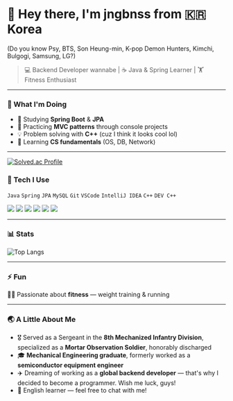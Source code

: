 # 👋 Hey there, I'm jngbnss from 🇰🇷 Korea  
(Do you know Psy, BTS, Son Heung-min, K-pop Demon Hunters, Kimchi, Bulgogi, Samsung, LG?)

> 💻 Backend Developer wannabe | ☕ Java & Spring Learner | 🏋️ Fitness Enthusiast  

---

### 🚀 What I'm Doing
- 🌱 Studying **Spring Boot** & **JPA**
- 🧩 Practicing **MVC patterns** through console projects  
- 💡 Problem solving with **C++** (cuz I think it looks cool lol)
- 🧠 Learning **CS fundamentals** (OS, DB, Network)

---
[![Solved.ac Profile](http://mazassumnida.wtf/api/v2/generate_badge?boj=jngbnmn)](https://solved.ac/jngbnmn/)

### 🧰 Tech I Use
`Java` `Spring` `JPA` `MySQL` `Git` `VSCode` `IntelliJ IDEA` `C++` `DEV C++`

<p align="left">
  <img src="https://img.shields.io/badge/Java-F89820?style=for-the-badge&logo=openjdk&logoColor=white"/>
  <img src="https://img.shields.io/badge/Spring-6DB33F?style=for-the-badge&logo=spring&logoColor=white"/>
  <img src="https://img.shields.io/badge/JPA-59666C?style=for-the-badge&logo=hibernate&logoColor=white"/>
  <img src="https://img.shields.io/badge/MySQL-00648B?style=for-the-badge&logo=mysql&logoColor=white"/>
  <img src="https://img.shields.io/badge/Git-F05033?style=for-the-badge&logo=git&logoColor=white"/>
  <img src="https://img.shields.io/badge/C++-00599C?style=for-the-badge&logo=cplusplus&logoColor=white"/>
</p>

---

### 📊 Stats
![Top Langs](https://github-readme-stats.vercel.app/api/top-langs/?username=jngbnss&layout=compact&theme=github_dark)

<!--
![GitHub stats](https://github-readme-stats.vercel.app/api?username=jngbnss&show_icons=true&theme=github_dark)
-->

---

### ⚡ Fun
🏋️‍♂️ Passionate about **fitness** — weight training & running  

---

### 🌏 A Little About Me
- 🎖 Served as a Sergeant in the **8th Mechanized Infantry Division**, specialized as a **Mortar Observation Soldier**, honorably discharged  
- 🎓 **Mechanical Engineering graduate**, formerly worked as a **semiconductor equipment engineer**
- ✈️ Dreaming of working as a **global backend developer** — that's why I decided to become a programmer. Wish me luck, guys! 
- 💬 English learner — feel free to chat with me!  


